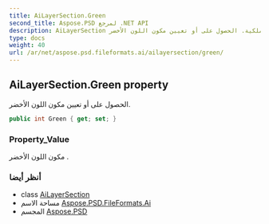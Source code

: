 ```yaml
---
title: AiLayerSection.Green
second_title: Aspose.PSD لمرجع .NET API
description: AiLayerSection ملكية. الحصول على أو تعيين مكون اللون الأخضر.
type: docs
weight: 40
url: /ar/net/aspose.psd.fileformats.ai/ailayersection/green/
---
```

## AiLayerSection.Green property

الحصول على أو تعيين مكون اللون الأخضر.

```csharp
public int Green { get; set; }
```

### Property_Value

مكون اللون الأخضر .

### أنظر أيضا

* class [AiLayerSection](../)
* مساحة الاسم [Aspose.PSD.FileFormats.Ai](../../ailayersection/)
* المجسم [Aspose.PSD](../../../)


